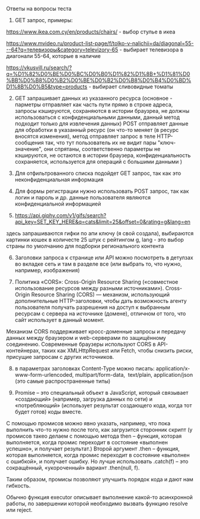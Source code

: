 Ответы на вопросы теста
1. GET запрос, примеры:

https://www.ikea.com.cy/en/products/chairs/ - выбор стулье в икеа

https://www.mvideo.ru/product-list-page/f/tolko-v-nalichii=da/diagonal=55---64?q=телевизоры&category=televizory-65 - выбирает телевизора в диагонали 55-64, которые в наличие

https://vkusvill.ru/search/?q=%D1%82%D0%BE%D0%BC%D0%B0%D1%82%D1%8B+%D1%81%D0%BB%D0%B8%D0%B2%D0%BE%D0%B2%D0%B8%D0%B4%D0%BD%D1%8B%D0%B5&type=products - выбирает сливовидные томаты

2. GET запрашивает данных из указанного ресурса (основное - парметры отправляет как часть пути прямо в строке адреса, запросы кэшируются, сохраняются в истории браузреа, не должны использоваться с конфиденциальными данными, данный метод подходит только для извлечения данных)
POST отправляет данные для обработки в указанный ресурс (он что-то меняет (в ресурс вносятся изменения), метод отправляет запрос в теле HTTP-сообщения так, что тут пользователь их не видит пары "ключ-значение", они спрятаны, соответственно параметры не кэшируются, не остаются в истории браузера, конфиденциальность сохраняется, используется для операций с большими данными )

3. Для отфильтрованного списка подойдет GET запрос, так как это неконфиденциальная информация

4. Для формы регистрации нужно использовать POST запрос, так как логин и пароль и др. данные пользователя являются конфиденциальной информацией

5. https://api.giphy.com/v1/gifs/search?api_key=SET_KEY_HERE&q=cats&limit=25&offset=0&rating=g&lang=en

здесь запрашиваются гифки по апи ключу (я свой создала), выбираются картинки кошек в количесте 25 штук с рейтингом g, lang - это выбор страны по умолчанию для подборки регионального контента

6. Заголовки запроса к странице или API можно посмотреть в детулзах во вкладке сеть и там в разделе все (или выбрать то, что нужно, например, изображения)

7. Политика «CORS»: Cross-Origin Resource Sharing («совместное использование ресурсов между разными источниками»).
Cross-Origin Resource Sharing (CORS) — механизм, использующий дополнительные HTTP-заголовки, чтобы дать возможность агенту пользователя получать разрешения на доступ к выбранным ресурсам с сервера на источнике (домене), отличном от того, что сайт использует в данный момент. 

Механизм CORS поддерживает кросс-доменные запросы и передачу данных между браузером и web-серверами по защищённому соединению. Современные браузеры используют CORS в API-контейнерах, таких как XMLHttpRequest или Fetch, чтобы снизить риски, присущие запросам с других источников.

8. в параметрах заголовках Content-Type можно писать:
application/x-www-form-urlencoded, multipart/form-data,  text/plain, application/json (это самые распространенные типы)

10. Promise  – это специальный объект в JavaScript, который связывает «создающий» (например, загрузка данных по сети) и «потребляющий» (использует результат создающего кода, когда тот будет готов) коды вместе.

С помощью промисов можно явно указать, например, что пока выполнить что-то нужно после того, как загрузится сторонник скрипт (у промисов такео делаем с помощью метода then – функция, которая выполняется, когда промис переходит в состояние «выполнен успешно», и получает результат.) Второй аргумент .then – функция, которая выполняется, когда промис переходит в состояние «выполнен с ошибкой», и получает ошибку. Но лучше использовать .catch(f) – это сокращённый, «укороченный» вариант .then(null, f).

Таким образом, промисы позволяют улучшить порядок кода и дают нам гибкость.

Обычно функция executor описывает выполнение какой-то асинхронной работы, по завершении которой необходимо вызвать функцию resolve или reject.